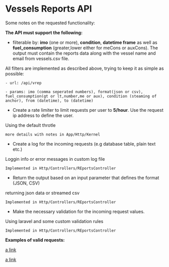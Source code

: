 # Vessels Reports API 

Some notes on the requested functionality:

**The API must support the following:**
* filterable by: **imo** (one or more), **condition**, **datetime frame** as well as **fuel_consumption** (greater,lower either for meCons or auxCons). The output must contain the reports data along with the vessel name and email from vessels.csv file.

All filters are implemented as described above, trying to keep it as simple as possible:

    - url: /api/vrep

    - params: imo (comma seperated numbers), format(json or csv), fuel_consumption(gt or lt,number,me or aux), condition (steaming of anchor), from (datetime), to (datetime)



* Create a rate limiter to limit requests per user to **5/hour**. Use the request ip address to define the user. 

Using the default throtle

    more details with notes in App/Http/Kernel
 

* Create a log for the incoming requests (e.g database table, plain text etc.)

Loggin info or error messages in custom log file

    Implemented in Http/Controllers/REportsController

* Return the output based on an input parameter that defines the format (JSON, CSV)

returning json data or streamed csv

    Implemented in Http/Controllers/REportsController

* Make the necessary validation for the incoming request values.

Using laravel and some custom validation rules

    Implemented in Http/Controllers/REportsController

**Examples of valid requests:**

[a link](/api/vrep?imo=9224570&format=json&condition=steaming&from=2016-02-17%2012:15:38&to=2016-02-21%2012:15:19)


[a link](/api/vrep?imo=9224570,9327475&format=csv&condition=anchor)